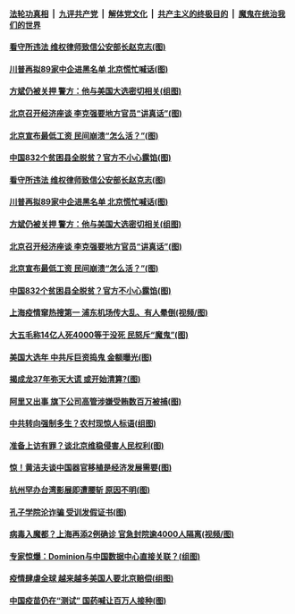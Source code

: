 ####  [法轮功真相](../../../../basic/blob/master/README.md?t=11241303) &nbsp;|&nbsp; [九评共产党](../../../../9ping.md/blob/master/README.md?t=11241303) &nbsp;|&nbsp; [解体党文化](../../../../jtdwh.md/blob/master/README.md?t=11241303)  &nbsp;|&nbsp; [共产主义的终极目的](../../../../gczydzjmd.md/blob/master/README.md?t=11241303) &nbsp;|&nbsp; [魔鬼在统治我们的世界](../../../../mgztzwmdsj.md/blob/master/README.md?t=11241303) 

#### [看守所违法 维权律师致信公安部长赵克志(图)](../pages/p1/953595.md?t=11241303) 

#### [川普再拟89家中企进黑名单 北京慌忙喊话(图)](../pages/p1/953556.md?t=11241303) 

#### [方斌仍被关押 警方：他与美国大选密切相关(组图)](../pages/p1/953555.md?t=11241303) 

#### [北京召开经济座谈 李克强要地方官员“讲真话”(图)](../pages/p1/953554.md?t=11241303) 

#### [北京宣布最低工资 民间崩溃“怎么活？”(图)](../pages/p1/953551.md?t=11241303) 

#### [中国832个贫困县全脱贫？官方不小心露馅(图)](../pages/p1/953550.md?t=11241303) 

#### [看守所违法 维权律师致信公安部长赵克志(图)](../pages/p1/953595.md?t=11241303) 

#### [川普再拟89家中企进黑名单 北京慌忙喊话(图)](../pages/p1/953556.md?t=11241303) 

#### [方斌仍被关押 警方：他与美国大选密切相关(组图)](../pages/p1/953555.md?t=11241303) 

#### [北京召开经济座谈 李克强要地方官员“讲真话”(图)](../pages/p1/953554.md?t=11241303) 

#### [北京宣布最低工资 民间崩溃“怎么活？”(图)](../pages/p1/953551.md?t=11241303) 

#### [中国832个贫困县全脱贫？官方不小心露馅(图)](../pages/p1/953550.md?t=11241303) 

#### [上海疫情窜热搜第一 浦东机场传大乱、有人晕倒(视频/图)](../pages/p1/953540.md?t=11241303) 

#### [大五毛称14亿人死4000等于没死 民怒斥“魔鬼”(图)](../pages/p1/953527.md?t=11241303) 

#### [美国大选年 中共斥巨资捣鬼 金额曝光(图)](../pages/p1/953539.md?t=11241303) 

#### [揭成龙37年弥天大谎 或开始清算?(图)](../pages/p1/953509.md?t=11241303) 

#### [阿里又出事 旗下公司高管涉嫌受贿数百万被捕(图)](../pages/p1/953521.md?t=11241303) 

#### [中共转向强制多生？农村现惊人标语(组图)](../pages/p1/953500.md?t=11241303) 

#### [准备上访有罪？谈北京维稳侵害人民权利(图)](../pages/p1/953499.md?t=11241303) 

#### [惊！黄洁夫谈中国器官移植是经济发展需要(图)](../pages/p1/953465.md?t=11241303) 

#### [杭州罕办台湾影展即遭腰斩 原因不明(图)](../pages/p1/953481.md?t=11241303) 

#### [孔子学院沦诈骗 受训发假证书(图)](../pages/p1/953474.md?t=11241303) 

#### [病毒入魔都？上海再添2例确诊 官急封院逾4000人隔离(视频/图)](../pages/p1/953464.md?t=11241303) 

#### [专家惊爆：Dominion与中国数据中心直接关联？(组图)](../pages/p1/953395.md?t=11241303) 

#### [疫情肆虐全球 越来越多美国人要北京赔偿(组图)](../pages/p1/953386.md?t=11241303) 

#### [中国疫苗仍在“测试” 国药喊让百万人接种(图)](../pages/p1/953368.md?t=11241303) 

